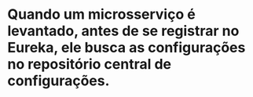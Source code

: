 # Quando um microsserviço é levantado, antes de se registrar no Eureka, ele busca as configurações no repositório central de configurações.

